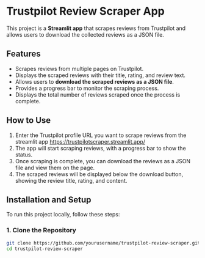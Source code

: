 # Trustpilot Review Scraper App

This project is a **Streamlit app** that scrapes reviews from Trustpilot and allows users to download the collected reviews as a JSON file.

## Features

- Scrapes reviews from multiple pages on Trustpilot.
- Displays the scraped reviews with their title, rating, and review text.
- Allows users to **download the scraped reviews as a JSON file**.
- Provides a progress bar to monitor the scraping process.
- Displays the total number of reviews scraped once the process is complete.

## How to Use

1. Enter the Trustpilot profile URL you want to scrape reviews from the streamlit app https://trustpilotscraper.streamlit.app/
2. The app will start scraping reviews, with a progress bar to show the status.
3. Once scraping is complete, you can download the reviews as a JSON file and view them on the page.
4. The scraped reviews will be displayed below the download button, showing the review title, rating, and content.

## Installation and Setup

To run this project locally, follow these steps:

### 1. Clone the Repository

```bash
git clone https://github.com/yourusername/trustpilot-review-scraper.git
cd trustpilot-review-scraper
